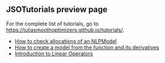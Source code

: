## JSOTutorials preview page

For the complete list of tutorials, go to <https://juliasmoothoptimizers.github.io/tutorials/>.


- [How to check allocations of an NLPModel](check-allocations-nlpmodels/)
- [How to create a model from the function and its derivatives](create-a-manual-model/)
- [Introduction to Linear Operators](introduction-to-linear-operators/)
